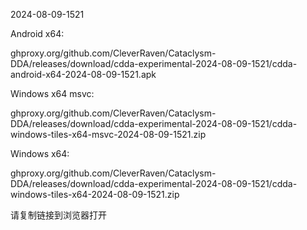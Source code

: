 2024-08-09-1521

Android x64:

ghproxy.org/github.com/CleverRaven/Cataclysm-DDA/releases/download/cdda-experimental-2024-08-09-1521/cdda-android-x64-2024-08-09-1521.apk

Windows x64 msvc:

ghproxy.org/github.com/CleverRaven/Cataclysm-DDA/releases/download/cdda-experimental-2024-08-09-1521/cdda-windows-tiles-x64-msvc-2024-08-09-1521.zip

Windows x64:

ghproxy.org/github.com/CleverRaven/Cataclysm-DDA/releases/download/cdda-experimental-2024-08-09-1521/cdda-windows-tiles-x64-2024-08-09-1521.zip

请复制链接到浏览器打开

